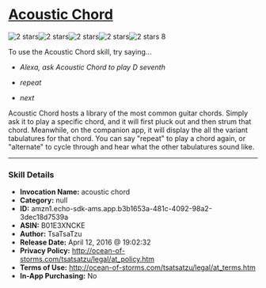 # [Acoustic Chord](http://alexa.amazon.com/#skills/amzn1.echo-sdk-ams.app.b3b1653a-481c-4092-98a2-3dec18d7539a)
![2 stars](../../images/ic_star_black_18dp_1x.png)![2 stars](../../images/ic_star_black_18dp_1x.png)![2 stars](../../images/ic_star_border_black_18dp_1x.png)![2 stars](../../images/ic_star_border_black_18dp_1x.png)![2 stars](../../images/ic_star_border_black_18dp_1x.png) 8

To use the Acoustic Chord skill, try saying...

* *Alexa, ask Acoustic Chord to play D seventh*

* *repeat*

* *next*

Acoustic Chord hosts a library of the most common guitar chords. Simply ask it to play a specific chord, and it will first pluck out and then strum that chord. Meanwhile, on the companion app, it will display the all the variant tabulatures for that chord. You can say "repeat" to play a chord again, or "alternate" to cycle through and hear what the other tabulatures sound like.

***

### Skill Details

* **Invocation Name:** acoustic chord
* **Category:** null
* **ID:** amzn1.echo-sdk-ams.app.b3b1653a-481c-4092-98a2-3dec18d7539a
* **ASIN:** B01E3XNCKE
* **Author:** TsaTsaTzu
* **Release Date:** April 12, 2016 @ 19:02:32
* **Privacy Policy:** http://ocean-of-storms.com/tsatsatzu/legal/at_policy.htm
* **Terms of Use:** http://ocean-of-storms.com/tsatsatzu/legal/at_terms.htm
* **In-App Purchasing:** No
